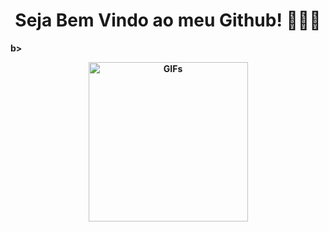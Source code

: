 <b>
<div align="center" dir="auto"><b><h1 dir="auto">
<h1 dir="auto"><font style="vertical-align: inherit;"><font style="vertical-align: inherit;"> Seja Bem Vindo ao meu Github! 🧑🏽‍💻</font></font></h1>
</div>
</h1>b>
<div align="center" dir="auto">
  
<img alt="GIFs" 
src="https://media4.giphy.com/media/v1.Y2lkPTc5MGI3NjExbGZmbGdvM2t5cW9jbjNsaTFsMG05NnNmaXR3ZTQxODZzZ3N5dWhkMSZlcD12MV9pbnRlcm5hbF9naWZfYnlfaWQmY3Q9Zw/SWoSkN6DxTszqIKEqv/giphy.gif" height="255" style="max-width: 100%; display: inline-block;" data-target="animated-image.originalImage">

</div>



